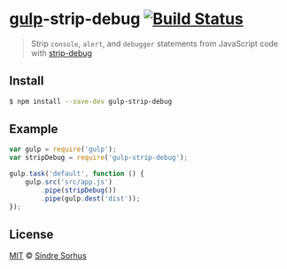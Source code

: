 # [gulp](https://github.com/wearefractal/gulp)-strip-debug [![Build Status](https://travis-ci.org/sindresorhus/gulp-strip-debug.png?branch=master)](https://travis-ci.org/sindresorhus/gulp-strip-debug)

> Strip `console`, `alert`, and `debugger` statements from JavaScript code with [strip-debug](https://github.com/sindresorhus/strip-debug)


## Install

```bash
$ npm install --save-dev gulp-strip-debug
```

## Example

```js
var gulp = require('gulp');
var stripDebug = require('gulp-strip-debug');

gulp.task('default', function () {
	gulp.src('src/app.js')
		.pipe(stripDebug())
		.pipe(gulp.dest('dist'));
});
```


## License

[MIT](http://opensource.org/licenses/MIT) © [Sindre Sorhus](http://sindresorhus.com)
